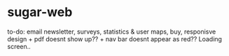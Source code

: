 # sugar-web

to-do: email newsletter, surveys, statistics & user maps, buy, responisve design + pdf doesnt show up?? + nav bar doesnt appear as red?? Loading screen..
